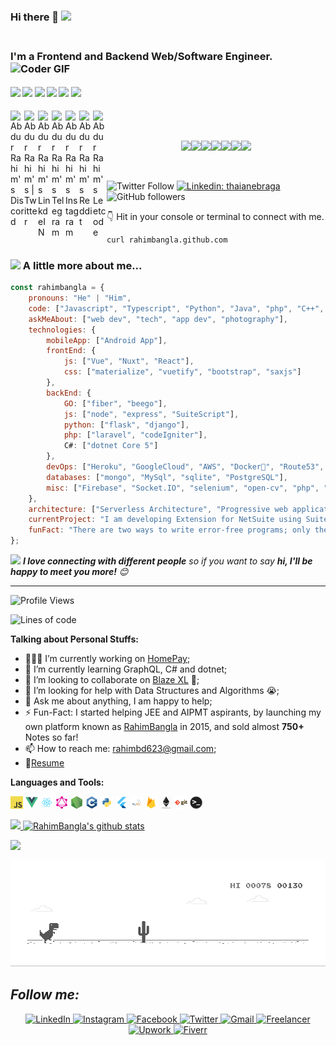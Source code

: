### Hi there 👋 ![](https://visitor-badge.glitch.me/badge?page_id=RahimBangla.RahimBangla)


<h3 align="left">
 <abc>
  <br> I'm a Frontend and Backend Web/Software Engineer. <br>
    <img src="https://media.giphy.com/media/SWoSkN6DxTszqIKEqv/giphy.gif" alt="Coder GIF" width="500" height="400">
 </abc>
</h3> 

   ####      ![](https://img.shields.io/badge/Web%20Development-%3C%2F%3E-blueviolet) ![](https://img.shields.io/badge/JavaScript-%3C%2F%3E-yellow) ![](https://img.shields.io/badge/Python-%7C-0%2C%2022%2C%20100) ![](https://img.shields.io/badge/C++-%7C-yellowgreen) ![](https://img.shields.io/badge/Google%20Cloud-%7C-orange) ![](https://img.shields.io/badge/Azure-%7C-blue)
   
   

<a href="https://discord.gg/ad3Sd4">
  <img align="left" alt="Abdur Rahim's Discord" width="22px" src="https://cdn.jsdelivr.net/npm/simple-icons@v3/icons/discord.svg" />
</a>
<a href="https://twitter.com/abdurrahimlive">
  <img align="left" alt="Abdur Rahim's | Twitter" width="22px" src="https://cdn.jsdelivr.net/npm/simple-icons@v3/icons/twitter.svg" />
</a>
<a href="https://www.linkedin.com/in/abdurrahimbd/">
  <img align="left" alt="Abdur Rahim's LinkdeIN" width="22px" src="https://cdn.jsdelivr.net/npm/simple-icons@v3/icons/linkedin.svg" />
</a>
<a href="https://t.me/RahimBangla">
  <img align="left" alt="Abdur Rahim's Telegram" width="22px" src="https://cdn.jsdelivr.net/npm/simple-icons@v3/icons/telegram.svg" />
</a>
<a href="https://www.instagram.com/abdurrahimlive/">
  <img align="left" alt="Abdur Rahim's Instagram" width="22px" src="https://cdn.jsdelivr.net/npm/simple-icons@v3/icons/instagram.svg" />
</a>
<a href="https://www.reddit.com/">
  <img align="left" alt="Abdur Rahim's Reddit" width="22px" src="https://cdn.jsdelivr.net/npm/simple-icons@v3/icons/reddit.svg" />
</a>
<a href="https://leetcode.com/">
  <img align="left" alt="Abdur Rahim's Leetcode" width="22px" src="https://cdn.jsdelivr.net/npm/simple-icons@v3/icons/leetcode.svg" />
</a>


<br />

<br>
<p align="center">
  <img src="https://media3.giphy.com/media/ln7z2eWriiQAllfVcn/200w.webp" width="100"><img src="https://i.giphy.com/media/LMt9638dO8dftAjtco/200.webp" width="100"><img src="https://i.giphy.com/media/eNAsjO55tPbgaor7ma/200w.webp" width="100"><img src="https://i.giphy.com/media/VgGthkhUvGgOit7Y9i/200.webp" width="100"><img src="https://media3.giphy.com/media/kdFc8fubgS31b8DsVu/giphy.webp" width="100"><img src="https://i.giphy.com/media/KzJkzjggfGN5Py6nkT/200.webp" width="100"><img src="https://i.giphy.com/media/IdyAQJVN2kVPNUrojM/200.webp" width="100">
</p>
<br>

![Twitter Follow](https://img.shields.io/twitter/follow/abdurrahimlive?label=Follow)
[![Linkedin: thaianebraga](https://img.shields.io/badge/-RahimBangla-blue?style=flat-square&logo=Linkedin&logoColor=white&link=https://www.linkedin.com/in/abdurrahimbd/)](https://www.linkedin.com/in/abdurrahimbd/)
![GitHub followers](https://img.shields.io/github/followers/RahimBangla?label=Follow&style=social)



👇 Hit in your console or terminal to connect with me.

```bash
curl rahimbangla.github.com
```

### <img src="https://media.giphy.com/media/VgCDAzcKvsR6OM0uWg/giphy.gif" width="50"> A little more about me...  

```javascript
const rahimbangla = {
    pronouns: "He" | "Him",
    code: ["Javascript", "Typescript", "Python", "Java", "php", "C++", "C#", "GO"],
    askMeAbout: ["web dev", "tech", "app dev", "photography"],
    technologies: {
        mobileApp: ["Android App"],
        frontEnd: {
            js: ["Vue", "Nuxt", "React"],
            css: ["materialize", "vuetify", "bootstrap", "saxjs"]
        },
        backEnd: {
            GO: ["fiber", "beego"],
            js: ["node", "express", "SuiteScript"],
            python: ["flask", "django"],
            php: ["laravel", "codeIgniter"],
            C#: ["dotnet Core 5"]
        },
        devOps: ["Heroku", "GoogleCloud", "AWS", "Docker🐳", "Route53", "Nginx", "Local/Global Server Networking"],
        databases: ["mongo", "MySql", "sqlite", "PostgreSQL"],
        misc: ["Firebase", "Socket.IO", "selenium", "open-cv", "php", "SuiteApp"]
    },
    architecture: ["Serverless Architecture", "Progressive web applications", "Single page applications"],
    currentProject: "I am developing Extension for NetSuite using SuiteScript2.0",
    funFact: "There are two ways to write error-free programs; only the third one works"
};
```

<img src="https://media.giphy.com/media/LnQjpWaON8nhr21vNW/giphy.gif" width="60"> <em><b>I love connecting with different people</b> so if you want to say <b>hi, I'll be happy to meet you more!</b> 😊</em>

---
<!--START_SECTION:waka-->
![Profile Views](http://img.shields.io/badge/Profile%20Views-1539-blue)

![Lines of code](https://img.shields.io/badge/From%20Hello%20World%20I%27ve%20Written-2.7%20million%20lines%20of%20code-blue)


**Talking about Personal Stuffs:**

- 👨🏽‍💻 I’m currently working on [HomePay](https://homepay.io);
- 🌱 I’m currently learning GraphQL, C# and dotnet; 
- 👯 I’m looking to collaborate on [Blaze XL](https://homepay.io) 🤝;
- 🤔 I’m looking for help with Data Structures and Algorithms 😭;
- 💬 Ask me about anything, I am happy to help;
- ⚡️ Fun-Fact: I started helping JEE and AIPMT aspirants, by launching my own platform known as [RahimBangla](https://rahimbangla.github.io/) in 2015, and sold almost **750+** Notes so far!
- 📫 How to reach me: rahimbd623@gmail.com;
- 📝[Resume](https://rahimbangla.github.io/Abdur_Rahim_CV.pdf)

**Languages and Tools:**  

<code><img height="20" src="https://raw.githubusercontent.com/github/explore/80688e429a7d4ef2fca1e82350fe8e3517d3494d/topics/javascript/javascript.png"></code>
<code><img height="20" src="https://raw.githubusercontent.com/github/explore/80688e429a7d4ef2fca1e82350fe8e3517d3494d/topics/vue/vue.png"></code>
<code><img height="20" src="https://raw.githubusercontent.com/github/explore/80688e429a7d4ef2fca1e82350fe8e3517d3494d/topics/react/react.png"></code>
<code><img height="20" src="https://raw.githubusercontent.com/github/explore/5c058a388828bb5fde0bcafd4bc867b5bb3f26f3/topics/graphql/graphql.png"></code>
<code><img height="20" src="https://raw.githubusercontent.com/github/explore/80688e429a7d4ef2fca1e82350fe8e3517d3494d/topics/nodejs/nodejs.png"></code>
<code><img height="20" src="https://raw.githubusercontent.com/github/explore/80688e429a7d4ef2fca1e82350fe8e3517d3494d/topics/cpp/cpp.png"></code>
<code><img height="20" src="https://raw.githubusercontent.com/github/explore/80688e429a7d4ef2fca1e82350fe8e3517d3494d/topics/python/python.png"></code>
<code><img height="20" src="https://raw.githubusercontent.com/github/explore/80688e429a7d4ef2fca1e82350fe8e3517d3494d/topics/flutter/flutter.png"></code>
<code><img height="20" src="https://raw.githubusercontent.com/github/explore/80688e429a7d4ef2fca1e82350fe8e3517d3494d/topics/mysql/mysql.png"></code>
<code><img height="20" src="https://raw.githubusercontent.com/github/explore/80688e429a7d4ef2fca1e82350fe8e3517d3494d/topics/firebase/firebase.png"></code>
<code><img height="20" src="https://raw.githubusercontent.com/github/explore/80688e429a7d4ef2fca1e82350fe8e3517d3494d/topics/ethereum/ethereum.png"></code>
<code><img height="20" src="https://raw.githubusercontent.com/github/explore/80688e429a7d4ef2fca1e82350fe8e3517d3494d/topics/git/git.png"></code>
<code><img height="20" src="https://raw.githubusercontent.com/github/explore/80688e429a7d4ef2fca1e82350fe8e3517d3494d/topics/terminal/terminal.png"></code>





<a href="https://github.com/RahimBangla/"> <img src="https://github-readme-stats.vercel.app/api/top-langs/?username=RahimBangla&layout=compact" />  ![RahimBangla's github stats](https://github-readme-stats.vercel.app/api?username=RahimBangla&show_icons=true) </a>

<a href="https://profile.codersrank.io/user/rahimbangla" target="_blank">


<img src="https://cr-skills-chart-widget.azurewebsites.net/api/api?username=rahimbangla"/>

</a>

![image](/dino.gif)


<h2><i>Follow me:</i></h2>
<div  align="center">

  <a href="https://www.linkedin.com/in/abdurrahimbd/" target="_blank">
    <img src="https://img.shields.io/badge/LinkedIn-%230077B5.svg?&style=flat-square&logo=linkedin&logoColor=white&color=071A2C" alt="LinkedIn">
  </a>
  <a href="https://www.instagram.com/abdurrahimlive/" target="_blank">
    <img src="https://img.shields.io/badge/Instagram-%23E4405F.svg?&style=flat-square&logo=instagram&logoColor=white&color=071A2C" alt="Instagram">
  </a>
  <a href="https://www.facebook.com/abdurrahim.official" target="_blank">
    <img src="https://img.shields.io/badge/Facebook-%231877F2.svg?&style=flat-square&logo=facebook&logoColor=white&color=071A2C" alt="Facebook">
  </a>

 <a href="https://twitter.com/abdurrahimlive/" target="_blank">
    <img src="https://img.shields.io/badge/Twitter-%231877F2.svg?&style=flat-square&logo=twitter&logoColor=white&color=071A2C" alt="Twitter">
  </a>
   <a href="mailto:rahimbd623@gmail.com" mailto="rahimbd623@gmail.com" target="_blank">
    <img src="https://img.shields.io/badge/Gmail-%231877F2.svg?&style=flat-square&logo=gmail&logoColor=white&color=071A2C" alt="Gmail">
  </a>
  <a href="https://www.freelancer.com.bd/u/rahimbd623" target="_blank">
    <img src="https://img.shields.io/badge/Freelancer-%231877F2.svg?&style=flat-square&logo=freelancer&logoColor=white&color=071A2C" alt="Freelancer">
  </a>
  <a href="https://www.upwork.com/freelancers/~016954cb513093d0cb" target="_blank">
    <img src="https://img.shields.io/badge/Upwork-%231877F2.svg?&style=flat-square&logo=upwork&logoColor=white&color=071A2C" alt="Upwork">
  </a>
<a href="https://www.fiverr.com/rahimbangla" target="_blank">
    <img src="https://img.shields.io/badge/Fiverr-%231877F2.svg?&style=flat-square&logo=fiver&logoColor=white&color=071A2C" alt="Fiverr">
  </a>
</div>

<!-- <img src="https://i1.wp.com/slfgchurch.com/wp-content/uploads/2019/08/lets-connect-1.png?ssl=1" alt="connect" width="20%" height="10%">
<!-- <a href="https://www.hackerrank.com/AbdurRahim">
      <img src="https://additionalknowledge.files.wordpress.com/2017/12/hackerrank.png?w=600" height="10%" ; width="15%" ;></img></a>
<a href="https://www.linkedin.com/in/abdurrahimbd/"> 
  <img src="https://logos-world.net/wp-content/uploads/2020/04/Linkedin-Logo-2011%E2%80%932019.png" height="10%" ; width="15%" ; margin-left:20px;></img></a> -->
